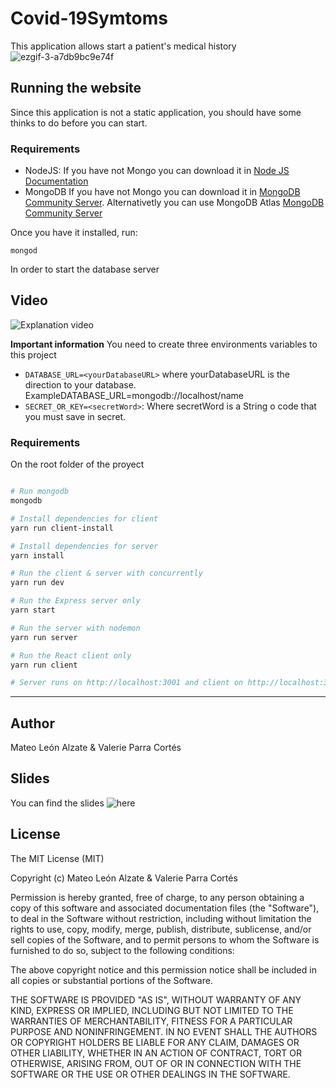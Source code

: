 # Covid-19Symtoms

This application allows start a patient's medical history
![ezgif-3-a7db9bc9e74f](https://user-images.githubusercontent.com/32238112/78615200-6f5aa500-7836-11ea-810a-8fd77387d8bb.gif)

## Running the website
Since this application is not a static application, you should have some thinks to do before you can start.
### Requirements
- NodeJS: If you have not Mongo you can download it in <a href="https://nodejs.org/es/download/"> Node JS Documentation</a>
- MongoDB If you have not Mongo you can download it in <a href="https://docs.mongodb.com/manual/installation/">MongoDB Community Server</a>. Alternativetly you can use MongoDB Atlas <a href="https://www.mongodb.com/cloud/atlas">MongoDB Community Server</a> 

Once you have it installed, run:
```
mongod
```
In order to start the database server

## Video
![Explanation video](https://www.youtube.com/watch?v=ckbztljtAP4&feature=youtu.be)


**Important information**
You need to create three environments variables to this project
- `DATABASE_URL=<yourDatabaseURL>` where yourDatabaseURL is the direction to your database. ExampleDATABASE_URL=mongodb://localhost/name
- `SECRET_OR_KEY=<secretWord>`: Where secretWord is a String o code that you must save in secret.
### Requirements
On the root folder of the proyect

```bash

# Run mongodb
mongodb

# Install dependencies for client
yarn run client-install

# Install dependencies for server
yarn install

# Run the client & server with concurrently
yarn run dev

# Run the Express server only
yarn start

# Run the server with nodemon
yarn run server

# Run the React client only
yarn run client

# Server runs on http://localhost:3001 and client on http://localhost:3000
```

<hr>


## Author
Mateo León Alzate & Valerie Parra Cortés
## Slides

You can find the slides ![here](https://docs.google.com/presentation/d/1KYO9xu8C0rOEcVoWKdnQq5Lx8_G_dsJhrCf_IHb1qUM/edit?usp=sharing)

## License
The MIT License (MIT)

Copyright (c) Mateo León Alzate & Valerie Parra Cortés

Permission is hereby granted, free of charge, to any person obtaining a copy of this software and associated documentation files (the "Software"), to deal in the Software without restriction, including without limitation the rights to use, copy, modify, merge, publish, distribute, sublicense, and/or sell copies of the Software, and to permit persons to whom the Software is furnished to do so, subject to the following conditions:

The above copyright notice and this permission notice shall be included in all copies or substantial portions of the Software.

THE SOFTWARE IS PROVIDED "AS IS", WITHOUT WARRANTY OF ANY KIND, EXPRESS OR IMPLIED, INCLUDING BUT NOT LIMITED TO THE WARRANTIES OF MERCHANTABILITY, FITNESS FOR A PARTICULAR PURPOSE AND NONINFRINGEMENT. IN NO EVENT SHALL THE AUTHORS OR COPYRIGHT HOLDERS BE LIABLE FOR ANY CLAIM, DAMAGES OR OTHER LIABILITY, WHETHER IN AN ACTION OF CONTRACT, TORT OR OTHERWISE, ARISING FROM, OUT OF OR IN CONNECTION WITH THE SOFTWARE OR THE USE OR OTHER DEALINGS IN THE SOFTWARE.
